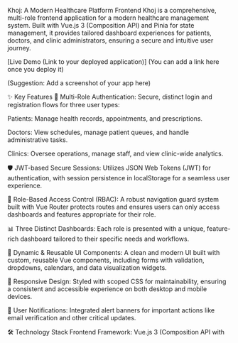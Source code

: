 Khoj: A Modern Healthcare Platform Frontend
Khoj is a comprehensive, multi-role frontend application for a modern healthcare management system. Built with Vue.js 3 (Composition API) and Pinia for state management, it provides tailored dashboard experiences for patients, doctors, and clinic administrators, ensuring a secure and intuitive user journey.

[Live Demo (Link to your deployed application)] (You can add a link here once you deploy it)

(Suggestion: Add a screenshot of your app here)

✨ Key Features
🔐 Multi-Role Authentication: Secure, distinct login and registration flows for three user types:

Patients: Manage health records, appointments, and prescriptions.

Doctors: View schedules, manage patient queues, and handle administrative tasks.

Clinics: Oversee operations, manage staff, and view clinic-wide analytics.

🛡️ JWT-based Secure Sessions: Utilizes JSON Web Tokens (JWT) for authentication, with session persistence in localStorage for a seamless user experience.

🚦 Role-Based Access Control (RBAC): A robust navigation guard system built with Vue Router protects routes and ensures users can only access dashboards and features appropriate for their role.

📊 Three Distinct Dashboards: Each role is presented with a unique, feature-rich dashboard tailored to their specific needs and workflows.

📝 Dynamic & Reusable UI Components: A clean and modern UI built with custom, reusable Vue components, including forms with validation, dropdowns, calendars, and data visualization widgets.

📱 Responsive Design: Styled with scoped CSS for maintainability, ensuring a consistent and accessible experience on both desktop and mobile devices.

🔔 User Notifications: Integrated alert banners for important actions like email verification and other critical updates.

🛠️ Technology Stack
Frontend Framework: Vue.js 3 (Composition API with <script setup>)

State Management: Pinia

Routing: Vue Router

Build Tool: Vite

API Communication: Native Fetch API

📂 Project Structure
The project follows a standard Vue 3 application structure to ensure maintainability and scalability.

khoj-frontend/
├── public/
├── src/
│   ├── assets/         # CSS, fonts, and images
│   ├── components/     # Reusable Vue components
│   ├── router/
│   │   └── index.js    # All application routes and navigation guards
│   ├── stores/
│   │   └── auth.js     # Pinia store for authentication state
│   ├── views/          # Page components (Dashboards, Login, Signup)
│   ├── App.vue         # Main application component
│   └── main.js         # Application entry point
├── .env.example        # Environment variable template
├── index.html
├── package.json
└── README.md
🚀 Getting Started
Follow these instructions to set up and run the project on your local machine.

Prerequisites
Node.js (v16 or higher)

A package manager like npm, yarn, or pnpm

Installation
Clone the repository:

Bash

git clone https://github.com/your-username/khoj-frontend.git
Navigate to the project directory:

Bash

cd khoj-frontend
Install dependencies:

Bash

npm install
(or yarn install, pnpm install)

Environment Variables
This project requires a backend API to function correctly. You need to specify the base URL for the API in an environment file.

Create a .env file in the root of the project by copying the example file:

Bash

cp .env.example .env
Open the .env file and set the VITE_API_BASE_URL to your backend server's address.

Code snippet

VITE_API_BASE_URL=http://localhost:8080/api
Running the Application
Start the development server:

Bash

npm run dev
Open your browser and navigate to the local URL provided in the terminal (usually http://localhost:5173).

🔗 API Backend
This repository contains the frontend application only. For full functionality, it needs to be connected to a backend API that provides the necessary endpoints for:

User registration (/auth/register/...)

User login (/auth/login/...)

Fetching role-specific dashboard data

🤝 Contributing
Contributions are welcome! If you have suggestions for improvements or want to fix a bug, please feel free to:

Fork the Project

Create your Feature Branch (git checkout -b feature/AmazingFeature)

Commit your Changes (git commit -m 'Add some AmazingFeature')

Push to the Branch (git push origin feature/AmazingFeature)

Open a Pull Request

📄 License
This project is distributed under the MIT License. See LICENSE.txt for more information.
